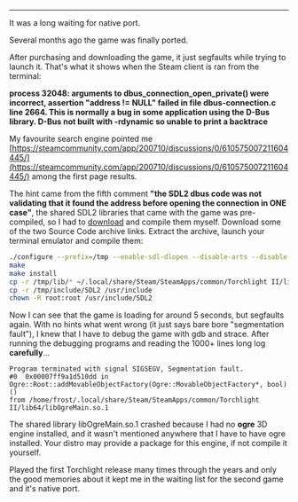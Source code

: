 
---

It was a long waiting for native port.

Several months ago the game was finally ported.

After purchasing and downloading the game, it just segfaults while trying to launch it. That's what it shows when the Steam client is ran from the terminal:

**process 32048: arguments to dbus_connection_open_private() were incorrect, assertion "address != NULL" failed in file dbus-connection.c line 2664. This is normally a bug in some application using the D-Bus library. D-Bus not built with -rdynamic so unable to print a backtrace**

My favourite search engine pointed me [https://steamcommunity.com/app/200710/discussions/0/610575007211604445/](https://steamcommunity.com/app/200710/discussions/0/610575007211604445/) among the first page results.

The hint came from the fifth comment **"the SDL2 dbus code was not validating that it found the address before opening the connection in ONE case"**, the shared SDL2 libraries that came with the game was pre-compiled, so I had to [download](https://www.libsdl.org/download-2.0.php) and compile them myself. Download some of the two Source Code archive links. Extract the archive, launch your terminal emulator and compile them:

```bash
./configure --prefix=/tmp --enable-sdl-dlopen --disable-arts --disable-esd --disable-nas --enable-alsa --enable-pulseaudio-shared --enable-video-wayland --disable-rpath
make
make install
cp -r /tmp/lib/* ~/.local/share/Steam/SteamApps/common/Torchlight II/lib64
cp -r /tmp/include/SDL2 /usr/include
chown -R root:root /usr/include/SDL2
```

Now I can see that the game is loading for around 5 seconds, but segfaults again. With no hints what went wrong (it just says bare bore "segmentation fault"), I knew that I have to debug the game with gdb and strace. After running the debugging programs and reading the 1000+ lines long log **carefully**...


    Program terminated with signal SIGSEGV, Segmentation fault.
    #0  0x00007ff9a1d510dd in Ogre::Root::addMovableObjectFactory(Ogre::MovableObjectFactory*, bool) ()
    from /home/frost/.local/share/Steam/SteamApps/common/Torchlight II/lib64/libOgreMain.so.1


The shared library libOgreMain.so.1 crashed because I had no **ogre** 3D engine installed, and it wasn't mentioned anywhere that I have to have ogre installed. Your distro may provide a package for this engine, if not compile it yourself.

Played the first Torchlight release many times through the years and only the good memories about it kept me in the waiting list for the second game and it's native port.
